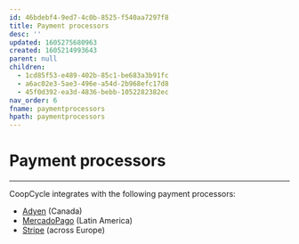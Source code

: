 ```yaml
---
id: 46bdebf4-9ed7-4c0b-8525-f540aa7297f8
title: Payment processors
desc: ''
updated: 1605275680963
created: 1605214993643
parent: null
children:
  - 1cd85f53-e489-402b-85c1-be683a3b91fc
  - a6ac02e3-5ae3-496e-a54d-2b968efc17d8
  - 45f0d392-ea3d-4836-bebb-1052282382ec
nav_order: 6
fname: paymentprocessors
hpath: paymentprocessors
---
```

# Payment processors

* * *

CoopCycle integrates with the following payment processors:

- [Adyen](1cd85f53-e489-402b-85c1-be683a3b91fc) (Canada)
- [MercadoPago](a6ac02e3-5ae3-496e-a54d-2b968efc17d8) (Latin America)
- [Stripe](45f0d392-ea3d-4836-bebb-1052282382ec) (across Europe)

